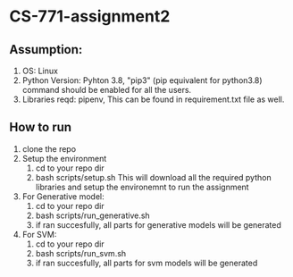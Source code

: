 # CS-771-assignment2
## Assumption:
1. OS: Linux
1. Python Version: Pyhton 3.8, "pip3" (pip equivalent for python3.8) command should be enabled for all the users.
1. Libraries reqd: pipenv, This can be found in requirement.txt file as well.

## How to run 
1. clone the repo 
1. Setup the environment
    1. cd to your repo dir
    1. bash scripts/setup.sh
    This will download all the required python libraries and setup the environemnt to run the assignment
1. For Generative model:
	1. cd to your repo dir 
	1. bash scripts/run_generative.sh
	1. if ran succesfully, all parts for generative models will be generated
1. For SVM:
    1. cd to your repo dir 
	1. bash scripts/run_svm.sh
	1. if ran succesfully, all parts for svm models will be generated

